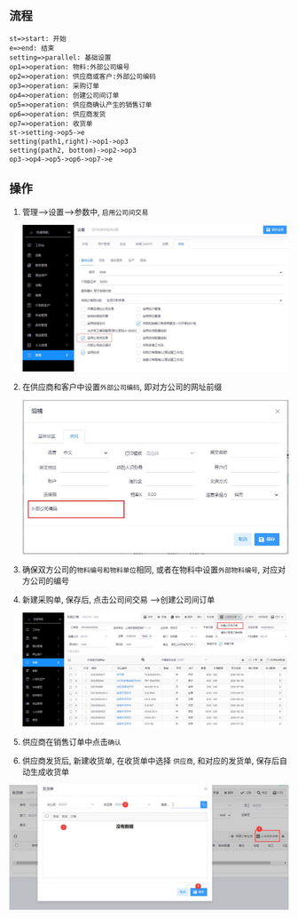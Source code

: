 ## 流程

```flowchart
st=>start: 开始
e=>end: 结束
setting=>parallel: 基础设置
op1=>operation: 物料:外部公司编号
op2=>operation: 供应商或客户:外部公司编码
op3=>operation: 采购订单
op4=>operation: 创建公司间订单
op5=>operation: 供应商确认产生的销售订单
op6=>operation: 供应商发货
op7=>operation: 收货单
st->setting->op5->e
setting(path1,right)->op1->op3
setting(path2, bottom)->op2->op3
op3->op4->op5->op6->op7->e
```

## 操作

1. 管理-->设置-->参数中, `启用公司间交易`
   
   ![intercompany-setting1](../images/InterCompany/intercompany-setting1.jpg)

2. 在供应商和客户中设置`外部公司编码`, 即对方公司的网址前缀
   
   ![intercompany2](../images/InterCompany/intercompany2.jpg)

3. 确保双方公司的`物料编号和物料单位`相同, 或者在物料中设置`外部物料编号`, 对应对方公司的编号

4. 新建采购单, 保存后, 点击公司间交易 -->创建公司间订单
   
   ![intercompany3](../images/InterCompany/intercompany3.jpg)

5. 供应商在销售订单中点击`确认`

6. 供应商发货后, 新建收货单, 在收货单中选择 `供应商`, 和对应的发货单, 保存后自动生成收货单

![intercompany4](../images/InterCompany/intercompany4.jpg)